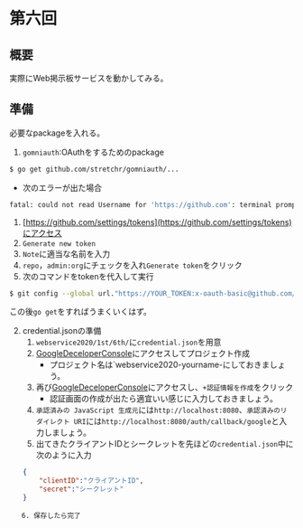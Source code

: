 # 第六回
## 概要
実際にWeb掲示板サービスを動かしてみる。

## 準備
必要なpackageを入れる。

1. `gomniauth`:OAuthをするためのpackage
```sh
$ go get github.com/stretchr/gomniauth/...
```
- 次のエラーが出た場合
```sh
fatal: could not read Username for 'https://github.com': terminal prompts disabled
```
1. [https://github.com/settings/tokens](https://github.com/settings/tokens)にアクセス
2. `Generate new token`
3. `Note`に適当な名前を入力
4. `repo`，`admin:org`にチェックを入れ`Generate token`をクリック
5. 次のコマンドをtokenを代入して実行
```sh
$ git config --global url."https://YOUR_TOKEN:x-oauth-basic@github.com/".insteadOf "https://github.com/"
```

この後`go get`をすればうまくいくはず。

2. credential.jsonの準備
   1. `webservice2020/1st/6th/`に`credential.json`を用意
   2. [GoogleDeceloperConsole](https://console.developers.google.com/apis/credentials)にアクセスしてプロジェクト作成
      - プロジェクト名は`webservice2020-yourname-にしておきましょう。
   3. 再び[GoogleDeceloperConsole](https://console.developers.google.com/apis/credentials)にアクセスし、`+認証情報を作成`をクリック
      - 認証画面の作成が出たら適宜いい感じに入力しておきましょう。
   4. `承認済みの JavaScript 生成元`には`http://localhost:8080`、`承認済みのリダイレクト URI`には`http://localhost:8080/auth/callback/google`と入力しましょう。
   5. 出てきたクライアントIDとシークレットを先ほどの`credential.json`中に次のように入力
    ```json
    {
        "clientID":"クライアントID",
        "secret":"シークレット"
    }
```
   6. 保存したら完了